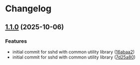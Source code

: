 # Changelog

## [1.1.0](https://github.com/opencadc/deployments/compare/common-1.0.0...common-1.1.0) (2025-10-06)


### Features

* initial commit for sshd with common utility library ([16abaa2](https://github.com/opencadc/deployments/commit/16abaa2ce713269414e492eed12b9504a70d4713))
* initial commit for sshd with common utility library ([7d25a80](https://github.com/opencadc/deployments/commit/7d25a80c32e122ce0dfcdccaae2c11d36ae12436))
